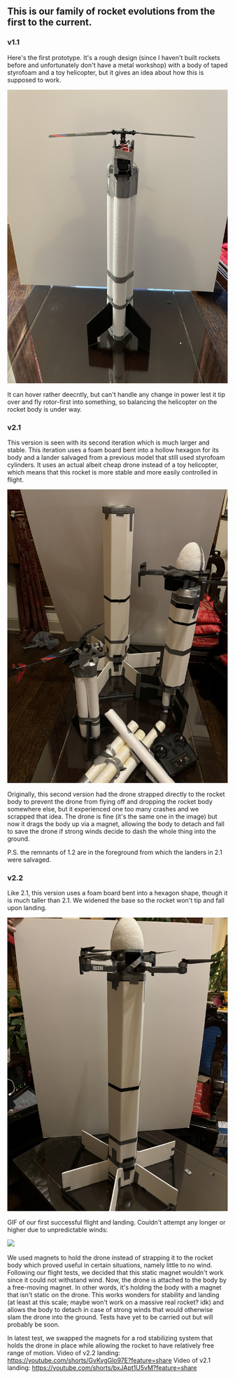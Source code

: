 ## This is our family of rocket evolutions from the first to the current. 


### v1.1
Here's the first prototype. It's a rough design (since I haven't built rockets before and unfortunately don't have a metal workshop) with a body of taped styrofoam and a toy helicopter, but it gives an idea about how this is supposed to work.

<img src="https://github.com/danjulsj/rotor-image-stuff/blob/main/IMG_9131.JPG"/>

It can hover rather deecntly, but can't handle any change in power lest it tip over and fly rotor-first into something, so balancing the helicopter on the rocket body is under way. 


### v2.1

This version is seen with its second iteration which is much larger and stable. This iteration uses a foam board bent into a hollow hexagon for its body and a lander salvaged from a previous model that still used styrofoam cylinders. It uses an actual albeit cheap drone instead of a toy helicopter, which means that this rocket is more stable and more easily controlled in flight. 

<img src="https://github.com/danjulsj/rotor-image-stuff/blob/main/IMG_0572.jpg"/>


Originally, this second version had the drone strapped directly to the rocket body to prevent the drone from flying off and dropping the rocket body somewhere else, but it experienced one too many crashes and we scrapped that idea. The drone is fine (it's the same one in the image) but now it drags the body up via a magnet, allowing the body to detach and fall to save the drone if strong winds decide to dash the whole thing into the ground.  

P.S. the remnants of 1.2 are in the foreground from which the landers in 2.1 were salvaged. 


### v2.2

Like 2.1, this version uses a foam board bent into a hexagon shape, though it is much taller than 2.1. We widened the base so the rocket won't tip and fall upon landing. 

<img src="https://github.com/danjulsj/rotor-image-stuff/blob/main/IMG_0574.jpg"/>


GIF of our first successful flight and landing. Couldn't attempt any longer or higher due to unpredictable winds:

<img src="https://github.com/danjulsj/rotor-image-stuff/blob/main/VideoToGif-240303-223656.gif"/>

We used magnets to hold the drone instead of strapping it to the rocket body which proved useful in certain situations, namely little to no wind. Following our flight tests, we decided that this static magnet wouldn't work since it could not withstand wind. Now, the drone is attached to the body by a free-moving magnet. In other words, it's holding the body with a magnet that isn't static on the drone. This works wonders for stability and landing (at least at this scale; maybe won't work on a massive real rocket? idk) and allows the body to detach in case of strong winds that would otherwise slam the drone into the ground. Tests have yet to be carried out but will probably be soon.


In latest test, we swapped the magnets for a rod stabilizing system that holds the drone in place while allowing the rocket to have relatively free range of motion. 
Video of v2.2 landing: https://youtube.com/shorts/GvKvgGlo97E?feature=share
Video of v2.1 landing: https://youtube.com/shorts/bxJApt1U5vM?feature=share
